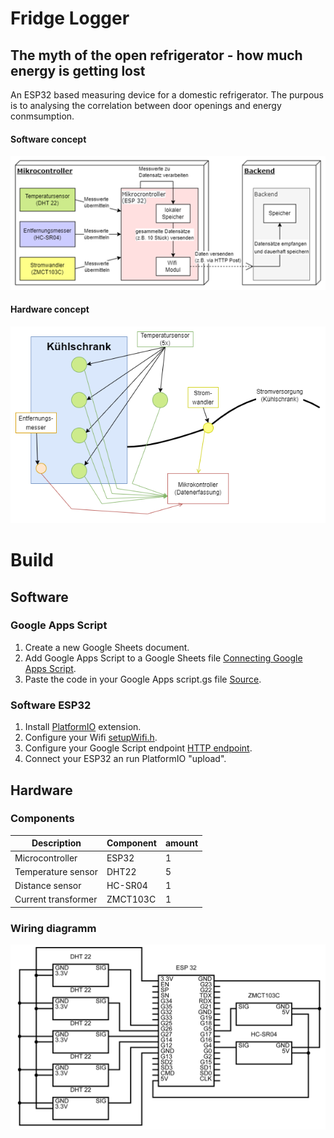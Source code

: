 # Fridge Logger
## The myth of the open refrigerator - how much energy is getting lost

 An ESP32 based measuring device for a domestic refrigerator.
 The purpous is to analysing the correlation between door openings and energy conmsumption.
#### Software concept
![alt text](readme/achrichtektur.png "Software concept")

#### Hardware concept
![alt text](readme/Hardware%20Setup.png "Hardware concept")


# Build
## Software
### Google Apps Script
 1. Create a new Google Sheets document.
 2. Add Google Apps Script to a Google Sheets file [Connecting Google Apps Script](https://developers.google.com/apps-script/guides/sheets#connecting_to_google_forms).
 3. Paste the code in your Google Apps script.gs file [Source](Google%20Apps%20Script/loggerBackend.js).

### Software ESP32
 1. Install [PlatformIO](https://platformio.org/platformio-ide) extension.
 2. Configure your Wifi [setupWifi.h](ESP32/src/espService/setupWifi.h).
 3. Configure your Google Script endpoint [HTTP endpoint](https://github.com/jaklPhil/FridgeLogger/blob/2461b9a289d12748e377009df085bbd735967b8e/ESP32/src/dataService/httpService.cpp#L6).
 4. Connect your ESP32 an run PlatformIO "upload". 

## Hardware
### Components
| Description         | Component   | amount  	   |
| ------------------- |-------------|-------------|
| Microcontroller     | ESP32       | 1           |
| Temperature sensor  | DHT22       | 5           |
| Distance sensor     | HC-SR04     | 1           |
| Current transformer | ZMCT103C    | 1           |

### Wiring diagramm
![alt text](readme/circuit.png "ESP Wirining")
